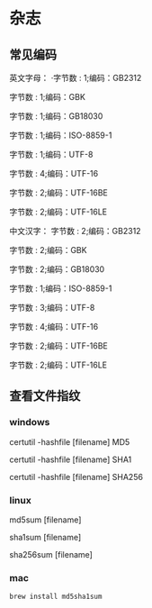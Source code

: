 # 杂志

## 常见编码

英文字母：
·字节数 : 1;编码：GB2312

字节数 : 1;编码：GBK

字节数 : 1;编码：GB18030

字节数 : 1;编码：ISO-8859-1

字节数 : 1;编码：UTF-8

字节数 : 4;编码：UTF-16

字节数 : 2;编码：UTF-16BE

字节数 : 2;编码：UTF-16LE

中文汉字：
字节数 : 2;编码：GB2312

字节数 : 2;编码：GBK

字节数 : 2;编码：GB18030

字节数 : 1;编码：ISO-8859-1

字节数 : 3;编码：UTF-8

字节数 : 4;编码：UTF-16

字节数 : 2;编码：UTF-16BE

字节数 : 2;编码：UTF-16LE

## 查看文件指纹

### windows

certutil -hashfile [filename] MD5

certutil -hashfile [filename] SHA1

certutil -hashfile [filename] SHA256

### linux

md5sum [filename]

sha1sum [filename]

sha256sum [filename]

### mac

```bash
brew install md5sha1sum
```